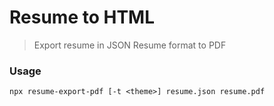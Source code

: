 # Resume to HTML

> Export resume in JSON Resume format to PDF

### Usage

```
npx resume-export-pdf [-t <theme>] resume.json resume.pdf
```
